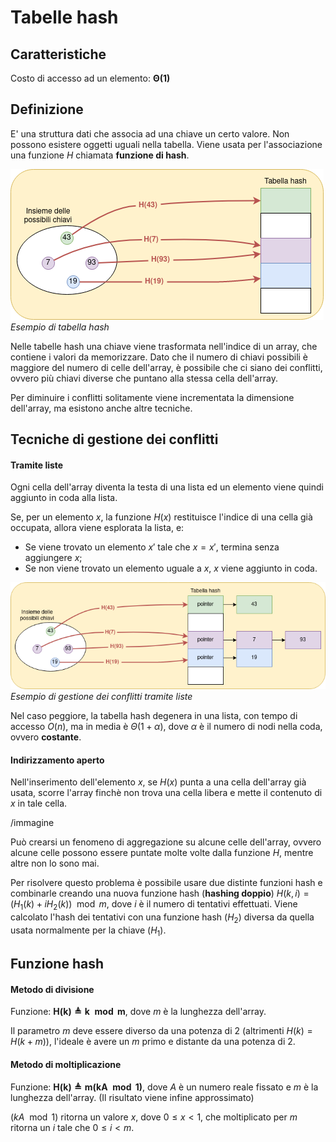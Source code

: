 # Tabelle hash
## Caratteristiche
Costo di accesso ad un elemento: $\boldsymbol{\Theta(1)}$

## Definizione
E' una struttura dati che associa ad una chiave un certo valore.
Non possono esistere oggetti uguali nella tabella.
Viene usata per l'associazione una funzione $H$ chiamata **funzione di hash**.

![Esempio di tabella hash](Images/hash_table.png)
*Esempio di tabella hash*

Nelle tabelle hash una chiave viene trasformata nell'indice di un array, che contiene i valori da memorizzare.
Dato che il numero di chiavi possibili è maggiore del numero di celle dell'array, è possibile che ci siano dei conflitti, ovvero più chiavi diverse che puntano alla stessa cella dell'array.

Per diminuire i conflitti solitamente viene incrementata la dimensione dell'array, ma esistono anche altre tecniche.

## Tecniche di gestione dei conflitti
#### Tramite liste
Ogni cella dell'array diventa la testa di una lista ed un elemento viene quindi aggiunto in coda alla lista.

Se, per un elemento $x$, la funzione $H(x)$ restituisce l'indice di una cella già occupata, allora viene esplorata la lista, e:
- Se viene trovato un elemento $x'$ tale che $x=x'$, termina senza aggiungere $x$;
- Se non viene trovato un elemento uguale a $x$, $x$ viene aggiunto in coda.

![Esempio di gestione dei conflitti tramite liste](Images/list_hash_table.png)
*Esempio di gestione dei conflitti tramite liste*

Nel caso peggiore, la tabella hash degenera in una lista, con tempo di accesso $O(n)$, ma in media è $\Theta(1 + \alpha)$, dove $\alpha$ è il numero di nodi nella coda, ovvero **costante**.

#### Indirizzamento aperto
Nell'inserimento dell'elemento $x$, se $H(x)$ punta a una cella dell'array già usata, scorre l'array finchè non trova una cella libera e mette il contenuto di $x$ in tale cella.

/immagine

Può crearsi un fenomeno di aggregazione su alcune celle dell'array, ovvero alcune celle possono essere puntate molte volte dalla funzione $H$, mentre altre non lo sono mai.

Per risolvere questo problema è possibile usare due distinte funzioni hash e combinarle creando una nuova funzione hash (**hashing doppio**) $H(k, i) = (H_1(k) + iH_2(k)) \mod m$, dove $i$ è il numero di tentativi effettuati.
Viene calcolato l'hash dei tentativi con una funzione hash ($H_2$) diversa da quella usata normalmente per la chiave ($H_1$).

## Funzione hash
#### Metodo di divisione
Funzione: $\boldsymbol{H(k)\triangleq k\mod m}$, dove $m$ è la lunghezza dell'array.

Il parametro $m$ deve essere diverso da una potenza di 2 (altrimenti $H(k) = H(k + m)$), l'ideale è avere un $m$ primo e distante da una potenza di 2.

#### Metodo di moltiplicazione
Funzione: $\boldsymbol{H(k) \triangleq m(kA \mod 1)}$, dove $A$ è un numero reale fissato e $m$ è la lunghezza dell'array.
(Il risultato viene infine approssimato)

$(kA \mod 1)$ ritorna un valore $x$, dove $0 \le x \lt 1$, che moltiplicato per $m$ ritorna un $i$ tale che $0 \le i \lt m$.